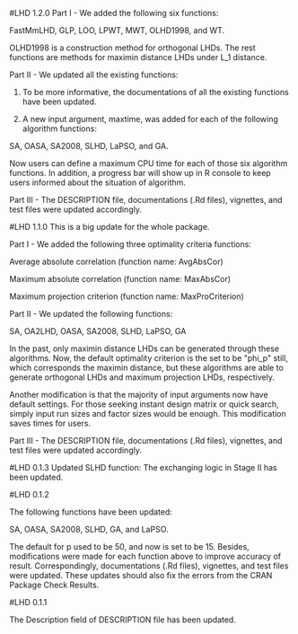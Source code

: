 \#LHD 1.2.0
Part I - We added the following six functions:

FastMmLHD, GLP, LOO, LPWT, MWT, OLHD1998, and WT.

OLHD1998 is a construction method for orthogonal LHDs. The rest functions are methods for 
maximin distance LHDs under L_1 distance.

Part II - We updated all the existing functions:

1. To be more informative, the documentations of all the existing functions have been updated.

2. A new input argument, maxtime, was added for each of the following algorithm functions:

SA, OASA, SA2008, SLHD, LaPSO, and GA.

Now users can define a maximum CPU time for each of those six algorithm functions. In addition,
a progress bar will show up in R console to keep users informed about the situation of algorithm.

Part III - The DESCRIPTION file, documentations (.Rd files), vignettes, and test files were updated accordingly.

\#LHD 1.1.0
This is a big update for the whole package.

Part I - We added the following three optimality criteria functions:

Average absolute correlation (function name: AvgAbsCor)

Maximum absolute correlation (function name: MaxAbsCor)

Maximum projection criterion (function name: MaxProCriterion)

Part II - We updated the following functions:

SA, OA2LHD, OASA, SA2008, SLHD, LaPSO, GA

In the past, only maximin distance LHDs can be generated through these algorithms. Now, the default optimality criterion is the set to be "phi_p" still, which corresponds the maximin distance, but these algorithms are able to generate orthogonal LHDs and maximum projection LHDs, respectively. 

Another modification is that the majority of input arguments now have default settings. For those seeking instant design matrix or quick search, simply input run sizes and factor sizes would be enough. This modification saves times for users.

Part III - The DESCRIPTION file, documentations (.Rd files), vignettes, and test files were updated accordingly.

\#LHD 0.1.3
Updated SLHD function: The exchanging logic in Stage II has been updated.

\#LHD 0.1.2

The following functions have been updated:

SA, OASA, SA2008, SLHD, GA, and LaPSO.

The default for p used to be 50, and now is set to be 15. Besides,
modifications were made for each function above to improve accuracy of
result. Correspondingly, documentations (.Rd files), vignettes, and test
files were updated. These updates should also fix the errors from the
CRAN Package Check Results.

\#LHD 0.1.1

The Description field of DESCRIPTION file has been updated.

